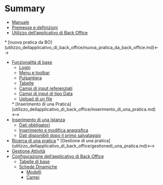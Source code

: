 # Summary

* [Manuale](README.md)
* [Premesse e definizioni](premesse_e_definizioni.md)
* [Utilizzo dell’applicativo di Back Office](utilizzo_dellapplicativo_di_back_office/README.md)
<!-->   * [nuova pratica da BO](utilizzo_dellapplicativo_di_back_office/nuova_pratica_da_back_office.md)<-->
  * [Funzionalità di base](utilizzo_dellapplicativo_di_back_office/funzionalita_di_base.md)
    * [Login](utilizzo_dellapplicativo_di_back_office/funzionalita_di_base.md#login)
    * [Menu e toolbar](utilizzo_dellapplicativo_di_back_office/funzionalita_di_base.md#menu_e_toolbar)
    * [Pulsantiera](utilizzo_dellapplicativo_di_back_office/funzionalita_di_base.md#pulsantiera)
    * [Tabelle](utilizzo_dellapplicativo_di_back_office/funzionalita_di_base.md#tabelle)
    * [Campi di input referenziati](utilizzo_dellapplicativo_di_back_office/funzionalita_di_base.md#campi_di_input_referenziati)
    * [Campi di input di tipo Data](utilizzo_dellapplicativo_di_back_office/funzionalita_di_base.md#campi_di_input_di_tipo_data)
    * [Upload di un file](utilizzo_dellapplicativo_di_back_office/funzionalita_di_base.md#upload_di_un_file)
    <!-->* [Inserimento di una Pratica](utilizzo_dellapplicativo_di_back_office/inserimento_di_una_pratica.md)<-->
  * [Inserimento di una Istanza](utilizzo_dellapplicativo_di_back_office/nuova_pratica_da_back_office.md)
      * [Dati obbligatori](utilizzo_dellapplicativo_di_back_office/nuova_pratica_da_back_office.md#dati-obbligatori)
      * [Inserimento e modifica anagrafica](utilizzo_dellapplicativo_di_back_office/nuova_pratica_da_back_office.md#inserimento-e-modifica-di-una-anagrafica)
    * [Dati disponibili dopo il primo salvataggio](utilizzo_dellapplicativo_di_back_office/nuova_pratica_da_back_office.md#dati-disponibili-dopo-il-primo-salvataggio)
  * [Ricerca di una pratica](utilizzo_dellapplicativo_di_back_office/ricerca_di_una_pratica.md)
    <!-->* [Gestione di una pratica](utilizzo_dellapplicativo_di_back_office/gestionedi_una_pratica.md)<-->
  * [Gestione Attività](utilizzo_dellapplicativo_di_back_office/gestione-attività.md)
* [Configurazione dell’applicativo di Back Office](configurazione_dellapplicativo_di_back_office.md)
  * [Tabelle di base](configurazione_dellapplicativo_di_back_office/tabelle_di_base.md)
  * [Schede Dinamiche](configurazione_dellapplicativo_di_back_office/schede-dinamiche.md)
    * [Modelli](configurazione_dellapplicativo_di_back_office/schede-dinamiche.md#modelli)
    * [Campi](configurazione_dellapplicativo_di_back_office/schede-dinamiche.md#campi)